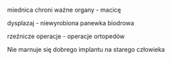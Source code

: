 miednica chroni ważne organy - macicę

dysplazaj - niewyrobiona panewka biodrowa

rzeźnicze operacje - operacje ortopedów

Nie marnuje się dobrego implantu na starego człowieka

